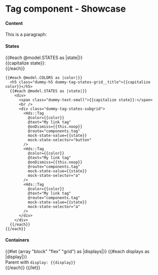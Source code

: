 <h1>Tag component - Showcase</h1>

<section data-test-percy data-section="showcase">
  
  <h4 class="dummy-h4">Content</h4>
  <div class="dummy-tag-base-sample">
    <Hds::Tag @text="My text tag" @onDismiss={{this.noop}} />
    <Hds::Tag @text="My text tag" />
    <Hds::Tag @text="My link tag" @onDismiss={{this.noop}} @route="components.tag" />
    <Hds::Tag @text="My link tag" @route="components.tag" />
  </div>
  <div class="dummy-tag-base-sample">
    <p>This is a paragraph: <Hds::Tag @text="My text tag" /></p>
  </div>

  <h4 class="dummy-h4">States</h4>
  <div class="dummy-tag-states-grid">
    {{#each @model.STATES as |state|}}
      <div>
        <span class="dummy-text-small">{{capitalize state}}:</span>
        <br />
        <div class="dummy-tag-states-subgrid">
          <Hds::Tag @text="My tag" @onDismiss={{this.noop}} mock-state-value={{state}} mock-state-selector="button" />
        </div>
      </div>
    {{/each}}

    {{#each @model.COLORS as |color|}}
      <h5 class="dummy-h5 dummy-tag-states-grid__title">{{capitalize color}}</h5>
      {{#each @model.STATES as |state|}}
        <div>
          <span class="dummy-text-small">{{capitalize state}}:</span>
          <br />
          <div class="dummy-tag-states-subgrid">
            <Hds::Tag
              @color={{color}}
              @text="My link tag"
              @onDismiss={{this.noop}}
              @route="components.tag"
              mock-state-value={{state}}
              mock-state-selector="button"
            />
            <Hds::Tag
              @color={{color}}
              @text="My link tag"
              @onDismiss={{this.noop}}
              @route="components.tag"
              mock-state-value={{state}}
              mock-state-selector="a"
            />
            <Hds::Tag
              @color={{color}}
              @text="My link tag"
              @route="components.tag"
              mock-state-value={{state}}
              mock-state-selector="a"
            />
          </div>
        </div>
      {{/each}}
    {{/each}}
  </div>

  <h4 class="dummy-h4">Containers</h4>
  <div class="dummy-tag-containers">
    {{#let (array "block" "flex" "grid") as |displays|}}
      {{#each displays as |display|}}
        <div>
          <span class="dummy-text-small">Parent with <code class="dummy-code">display: {{display}}</code></span>
          <br />
          <div class="dummy-tag-containers__{{display}}">
            <Hds::Tag @text="My text tag" @onDismiss={{this.noop}} />
            <Hds::Tag @text="My text tag" @onDismiss={{this.noop}} />
            <Hds::Tag @text="My slightly longer tag" @onDismiss={{this.noop}} />
            <Hds::Tag @text="My text tag" @onDismiss={{this.noop}} />
          </div>
        </div>
      {{/each}}
    {{/let}}
  </div>
</section>
